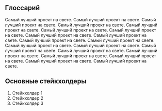 ## Глоссарий
Самый лучший проект на свете. Самый лучший проект на свете. Самый лучший проект на свете. Самый лучший проект на свете. Самый лучший проект на свете. Самый лучший проект на свете. Самый лучший проект на свете. Самый лучший проект на свете. Самый лучший проект на свете. Самый лучший проект на свете. Самый лучший проект на свете. Самый лучший проект на свете.  Самый лучший проект на свете. Самый лучший проект на свете. Самый лучший проект на свете. Самый лучший проект на свете. Самый лучший проект на свете. Самый лучший проект на свете. Самый лучший проект на свете. Самый лучший проект на свете.


## Основные стейкхолдеры
1. Стейкхолдер 1
1. Стейкхолдер 2
1. Стейкхолдер 3
 
